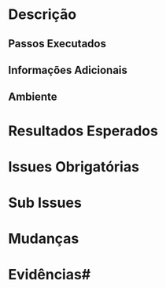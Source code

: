 # Descrição

## Passos Executados

## Informações Adicionais

## Ambiente

# Resultados Esperados

# Issues Obrigatórias

# Sub Issues

# Mudanças #

# Evidências#
